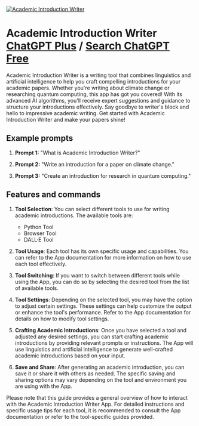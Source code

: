 
[![Academic Introduction Writer](null)](https://chat.openai.com/g/g-PcNLVWJUT-academic-introduction-writer)

# Academic Introduction Writer [ChatGPT Plus](https://chat.openai.com/g/g-PcNLVWJUT-academic-introduction-writer) / [Search ChatGPT Free](https://gptcall.net/index.html#/?search=Academic%20Introduction%20Writer)

Academic Introduction Writer is a writing tool that combines linguistics and artificial intelligence to help you craft compelling introductions for your academic papers. Whether you're writing about climate change or researching quantum computing, this app has got you covered! With its advanced AI algorithms, you'll receive expert suggestions and guidance to structure your introductions effectively. Say goodbye to writer's block and hello to impressive academic writing. Get started with Academic Introduction Writer and make your papers shine!

## Example prompts

1. **Prompt 1:** "What is Academic Introduction Writer?"

2. **Prompt 2:** "Write an introduction for a paper on climate change."

3. **Prompt 3:** "Create an introduction for research in quantum computing."

## Features and commands

1. **Tool Selection**: You can select different tools to use for writing academic introductions. The available tools are:
   - Python Tool
   - Browser Tool
   - DALL·E Tool
   
2. **Tool Usage**: Each tool has its own specific usage and capabilities. You can refer to the App documentation for more information on how to use each tool effectively.

3. **Tool Switching**: If you want to switch between different tools while using the App, you can do so by selecting the desired tool from the list of available tools.

4. **Tool Settings**: Depending on the selected tool, you may have the option to adjust certain settings. These settings can help customize the output or enhance the tool's performance. Refer to the App documentation for details on how to modify tool settings.

5. **Crafting Academic Introductions**: Once you have selected a tool and adjusted any desired settings, you can start crafting academic introductions by providing relevant prompts or instructions. The App will use linguistics and artificial intelligence to generate well-crafted academic introductions based on your input.

6. **Save and Share**: After generating an academic introduction, you can save it or share it with others as needed. The specific saving and sharing options may vary depending on the tool and environment you are using with the App.

Please note that this guide provides a general overview of how to interact with the Academic Introduction Writer App. For detailed instructions and specific usage tips for each tool, it is recommended to consult the App documentation or refer to the tool-specific guides provided.


